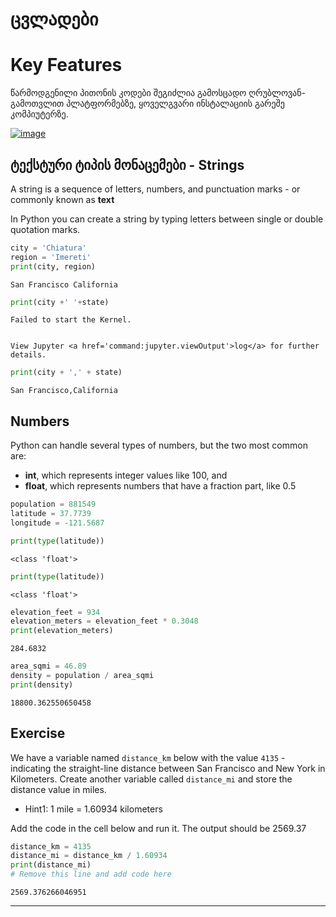 # ცვლადები

# Key Features

წარმოდგენილი პითონის კოდები შეგიძლია გამოსცადო ღრუბლოვან-გამოთვლით პლატფორმებზე, ყოველგვარი ინსტალაციის გარეშე კომპიუტერზე.

[![image](https://colab.research.google.com/assets/colab-badge.svg)](https://colab.research.google.com/github/ezdanapak/GIS_OS_Doc/blob/master/docs/Programming/Python_for_geographers/notebooks/01_variables.ipynb)


## ტექსტური ტიპის მონაცემები - Strings 

A string is a sequence of letters, numbers, and punctuation marks - or commonly known as **text**

In Python you can create a string by typing letters between single or double quotation marks.


```py title="strings" linenums="1"
city = 'Chiatura'
region = 'Imereti'
print(city, region)
```

    San Francisco California
    


```python
print(city +' '+state)
```


    Failed to start the Kernel. 
    

    View Jupyter <a href='command:jupyter.viewOutput'>log</a> for further details.



```python
print(city + ',' + state)
```

    San Francisco,California
    

## Numbers

Python can handle several types of numbers, but the two most common are:

- **int**, which represents integer values like 100, and
- **float**, which represents numbers that have a fraction part, like 0.5



```python
population = 881549
latitude = 37.7739
longitude = -121.5687
```


```python
print(type(latitude))
```

    <class 'float'>
    


```python
print(type(latitude))
```

    <class 'float'>
    


```python
elevation_feet = 934
elevation_meters = elevation_feet * 0.3048
print(elevation_meters)
```

    284.6832
    


```python
area_sqmi = 46.89
density = population / area_sqmi
print(density)
```

    18800.362550650458
    

## Exercise

We have a variable named `distance_km` below with the value `4135` - indicating the straight-line distance between San Francisco and New York in Kilometers. Create another variable called `distance_mi` and store the distance value in miles.

- Hint1: 1 mile = 1.60934 kilometers

Add the code in the cell below and run it. The output should be 2569.37


```python
distance_km = 4135
distance_mi = distance_km / 1.60934
print(distance_mi)
# Remove this line and add code here
```

    2569.376266046951
    

----

